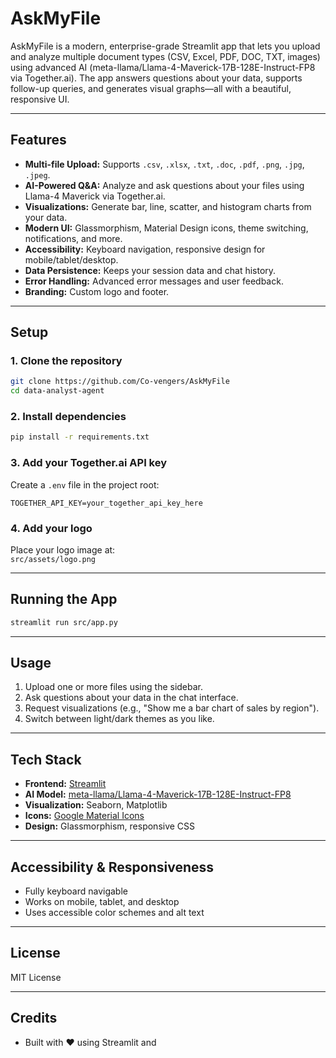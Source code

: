# AskMyFile

AskMyFile is a modern, enterprise-grade Streamlit app that lets you upload and analyze multiple document types (CSV, Excel, PDF, DOC, TXT, images) using advanced AI (meta-llama/Llama-4-Maverick-17B-128E-Instruct-FP8 via Together.ai). The app answers questions about your data, supports follow-up queries, and generates visual graphs—all with a beautiful, responsive UI.

---

## Features

- **Multi-file Upload:** Supports `.csv`, `.xlsx`, `.txt`, `.doc`, `.pdf`, `.png`, `.jpg`, `.jpeg`.
- **AI-Powered Q&A:** Analyze and ask questions about your files using Llama-4 Maverick via Together.ai.
- **Visualizations:** Generate bar, line, scatter, and histogram charts from your data.
- **Modern UI:** Glassmorphism, Material Design icons, theme switching, notifications, and more.
- **Accessibility:** Keyboard navigation, responsive design for mobile/tablet/desktop.
- **Data Persistence:** Keeps your session data and chat history.
- **Error Handling:** Advanced error messages and user feedback.
- **Branding:** Custom logo and footer.

---

## Setup

### 1. Clone the repository

```bash
git clone https://github.com/Co-vengers/AskMyFile
cd data-analyst-agent
```

### 2. Install dependencies

```bash
pip install -r requirements.txt
```

### 3. Add your Together.ai API key

Create a `.env` file in the project root:

```
TOGETHER_API_KEY=your_together_api_key_here
```

### 4. Add your logo

Place your logo image at:  
`src/assets/logo.png`

---

## Running the App

```bash
streamlit run src/app.py
```

---

## Usage

1. Upload one or more files using the sidebar.
2. Ask questions about your data in the chat interface.
3. Request visualizations (e.g., "Show me a bar chart of sales by region").
4. Switch between light/dark themes as you like.

---

## Tech Stack

- **Frontend:** [Streamlit](https://streamlit.io/)
- **AI Model:** [meta-llama/Llama-4-Maverick-17B-128E-Instruct-FP8](https://www.together.ai/)
- **Visualization:** Seaborn, Matplotlib
- **Icons:** [Google Material Icons](https://fonts.google.com/icons)
- **Design:** Glassmorphism, responsive CSS

---

## Accessibility & Responsiveness

- Fully keyboard navigable
- Works on mobile, tablet, and desktop
- Uses accessible color schemes and alt text

---

## License

MIT License

---

## Credits

- Built with ❤️ using Streamlit and
